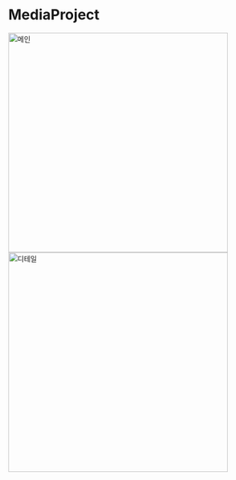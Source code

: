 # MediaProject
<img width="437" alt="메인" src="https://github.com/ha-ny/MediaProject/assets/130643750/4d83b36a-bfff-49dd-8679-b6fe0ce826d4">
<img width="437" alt="디테일" src="https://github.com/ha-ny/MediaProject/assets/130643750/3b7b32d7-cf73-4db9-984c-460337a291ba">

